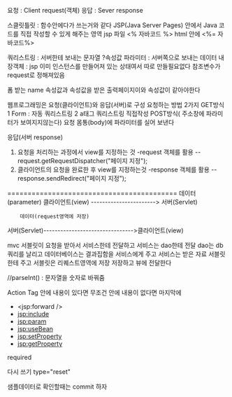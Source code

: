 요청 : Client request(객체)
응답 : Sever response

스클릿틀릿 : 함수안에다가 쓰는거와 같다
JSP(Java Server Pages) 안에서 Java 코드를 직접 작성할 수 있게 해주는 영역
jsp 파일 <% 자바코드 %>
html 안에 <%= 자바코드%>

쿼리스트링 : 서버한테 보내는 문자열
?속성값 
파라미터 : 서버쪽으로 보내는 데이터
내장객체 : jsp 이미 인스턴스를 만들어져 있는 상태여서 따로 만들필요없다 참조변수가 request로 정해져있음


폼 받는 name 속성값과 속성값을 받은 출력페이지이와 속성값이 같아야한다


웹프로그래밍은 요청(클라이언트)와 응답(서버)로 구성
요청하는 방법 2가지
GET방식
1 Form : 자동 쿼리스트링
2 a태그 쿼리스트링 직접작성
POST방식( 주소창에 파라미터가 보여지지않는다)
요청 몸통(body)에 파라미터를 실어 보낸다

응답(서버 response)
1. 요청을 처리하는 과정에서 view를 지정하는 것
-request 객체를 활용
--request.getRequestDispatcher("페이지 지정");
2. 클라이언트의 요청을 완료한 후 view를 지정하는것
-response 객체를 활용
-- response.sendRedirect("페이지 지정");

==========================================
		데이터(parameter)
클라이언트(view) -----------------------> 서버(Servlet)


		데이터(request영역에 저장)
서버(Servlet)-------------------------------->클라이언트(view)


mvc
서블릿이 요청을 받아서
서비스한테 전달하고
서비스는 dao한테 전달
dao는 db쿼리를 날리고
데이터베이스는  결과집함을 서비스에게 주고
서비스는 받은 자료 서블릿한테 주고
서블릿은 리퀘스트영역에 저장
저장하고 뷰에 전달한다

//parseInt() : 문자열을 숫자로 바꿔줌

Action Tag
안에 내용이 있다면 무조건 </ex>
안에 내용이 없다면 마지막에 <ex/>
- <jsp:forward /> 
- <jsp:include>
- <jsp:param>
- <jsp:useBean>
- <jsp:setProperty>
- <jsp:getProperty>

required

다시 쓰기 type="reset"

샘플데이터로 확인할때는 commit 하자

